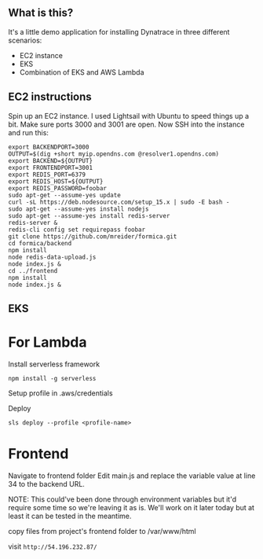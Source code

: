 ## What is this?

It's a little demo application for installing Dynatrace in three different scenarios:

- EC2 instance
- EKS
- Combination of EKS and AWS Lambda

## EC2 instructions

Spin up an EC2 instance. I used Lightsail with Ubuntu to speed things up a bit. Make sure ports 3000 and 3001 are open. Now SSH into the instance and run this:

```
export BACKENDPORT=3000
OUTPUT=$(dig +short myip.opendns.com @resolver1.opendns.com)
export BACKEND=${OUTPUT}
export FRONTENDPORT=3001
export REDIS_PORT=6379
export REDIS_HOST=${OUTPUT}
export REDIS_PASSWORD=foobar
sudo apt-get --assume-yes update
curl -sL https://deb.nodesource.com/setup_15.x | sudo -E bash -
sudo apt-get --assume-yes install nodejs
sudo apt-get --assume-yes install redis-server
redis-server &
redis-cli config set requirepass foobar
git clone https://github.com/mreider/formica.git
cd formica/backend
npm install
node redis-data-upload.js
node index.js &
cd ../frontend
npm install
node index.js &
```

## EKS

# For Lambda

Install serverless framework

`npm install -g serverless`

Setup profile in .aws/credentials

Deploy

`sls deploy --profile <profile-name>`

# Frontend
Navigate to frontend folder
Edit main.js and replace the variable value at line 34 to the backend URL. 

NOTE: This could've been done through environment variables but it'd require some time so we're leaving it as is. We'll work on it later today but at least it can be tested in the meantime. 

copy files from project's frontend folder to /var/www/html

visit
`http://54.196.232.87/`

